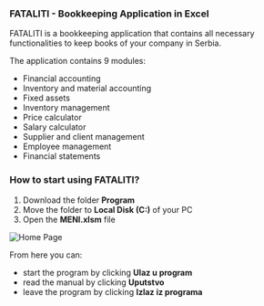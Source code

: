 ### FATALITI - Bookkeeping Application in Excel

FATALITI is a bookkeeping application that contains all necessary functionalities to keep books of your company in Serbia.

The application contains 9 modules:

- Financial accounting
- Inventory and material accounting
- Fixed assets
- Inventory management
- Price calculator
- Salary calculator
- Supplier and client management
- Employee management
- Financial statements

### How to start using FATALITI?

1. Download the folder **Program**
2. Move the folder to **Local Disk (C:)** of your PC
3. Open the **MENI.xlsm** file

![Home Page](https://i.postimg.cc/6p73Gy3W/fataliti.png)

From here you can:

- start the program by clicking **Ulaz u program**
- read the manual by clicking **Uputstvo**
- leave the program by clicking **Izlaz iz programa**
